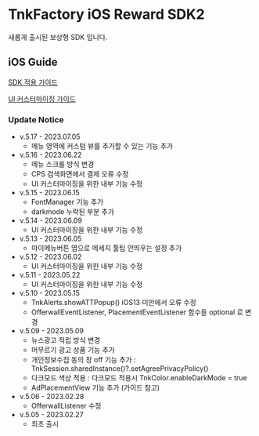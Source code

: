 # TnkFactory iOS Reward SDK2
새롭게 출시된 보상형 SDK 입니다.

## iOS Guide

[SDK 적용 가이드](./iOS_Guide.md)

[UI 커스터마이징 가이드](./UI_Customizing.md)

### Update Notice
* v.5.17 - 2023.07.05
  * 메뉴 영역에 커스텀 뷰를 추가할 수 있는 기능 추가
* v.5.16 - 2023.06.22
  * 메뉴 스크롤 방식 변경
  * CPS 검색화면에서 결제 오류 수정
  * UI 커스터마이징을 위한 내부 기능 수정
* v.5.15 - 2023.06.15
  * FontManager 기능 추가
  * darkmode 누락된 부분 추가
* v.5.14 - 2023.06.09
  * UI 커스터마이징을 위한 내부 기능 수정
* v.5.13 - 2023.06.05
  * 마이메뉴버튼 엽으로 메세지 툴팁 안띄우는 설정 추가 
* v.5.12 - 2023.06.02
  * UI 커스터마이징을 위한 내부 기능 수정
* v.5.11 - 2023.05.22
  * UI 커스터마이징을 위한 내부 기능 수정
* v.5.10 - 2023.05.15
  * TnkAlerts.showATTPopup() iOS13 미만에서 오류 수정
  * OfferwallEventListener, PlacementEventListener 함수들 optional 로 변경
* v.5.09 - 2023.05.09
  * 뉴스광고 적립 방식 변경
  * 머무르기 광고 상품 기능 추가
  * 개인정보수집 동의 창 off 기능 추가 : TnkSession.sharedInstance()?.setAgreePrivacyPolicy()
  * 다크모드 색상 적용 : 다크모드 적용시 TnkColor.enableDarkMode = true
  * AdPlacementView 기능 추가 (가이드 참고) 
* v.5.06 - 2023.02.28
  * OfferwallListener 수정
* v.5.05 - 2023.02.27
  * 최초 출시 

